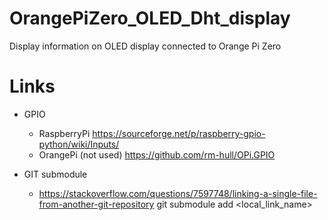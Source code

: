 # OrangePiZero_OLED_Dht_display
Display information on OLED display connected to Orange Pi Zero




# Links
- GPIO
  - RaspberryPi https://sourceforge.net/p/raspberry-gpio-python/wiki/Inputs/
  - OrangePi (not used) https://github.com/rm-hull/OPi.GPIO
  
- GIT submodule
  - https://stackoverflow.com/questions/7597748/linking-a-single-file-from-another-git-repository
  git submodule add <URL> <local_link_name>